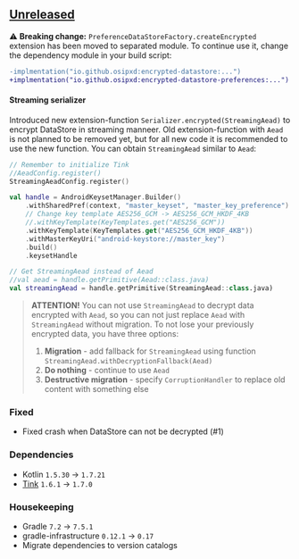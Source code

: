 ## [Unreleased]

:warning: **Breaking change:** `PreferenceDataStoreFactory.createEncrypted` extension has been moved to separated module. To continue use it, change the dependency module in your build script:

```diff
-implmentation("io.github.osipxd:encrypted-datastore:...")
+implmentation("io.github.osipxd:encrypted-datastore-preferences:...")
```

#### Streaming serializer

Introduced new extension-function `Serializer.encrypted(StreamingAead)` to encrypt DataStore in streaming manneer.
Old extension-function with `Aead` is not planned to be removed yet, but for all new code it is recommended to use the new function.
You can obtain `StreamingAead` similar to `Aead`:

```kotlin
// Remember to initialize Tink
//AeadConfig.register()
StreamingAeadConfig.register()

val handle = AndroidKeysetManager.Builder()
    .withSharedPref(context, "master_keyset", "master_key_preference")
    // Change key template AES256_GCM -> AES256_GCM_HKDF_4KB
    //.withKeyTemplate(KeyTemplates.get("AES256_GCM"))
    .withKeyTemplate(KeyTemplates.get("AES256_GCM_HKDF_4KB"))
    .withMasterKeyUri("android-keystore://master_key")
    .build()
    .keysetHandle

// Get StreamingAead instead of Aead
//val aead = handle.getPrimitive(Aead::class.java)
val streamingAead = handle.getPrimitive(StreamingAead::class.java)
```

> **ATTENTION!**
> You can not use `StreamingAead` to decrypt data encrypted with `Aead`,
> so you can not just replace `Aead` with `StreamingAead` without migration.
> To not lose your previously encrypted data, you have three options:
> 1. **Migration** - add fallback for `StreamingAead` using function `StreamingAead.withDecryptionFallback(Aead)`
> 2. **Do nothing** - continue to use `Aead`
> 3. **Destructive migration** - specify `CorruptionHandler` to replace old content with something else

### Fixed

- Fixed crash when DataStore can not be decrypted (#1)

### Dependencies

- Kotlin `1.5.30` → `1.7.21`
- [Tink](https://github.com/google/tink/releases/tag/v1.7.0) `1.6.1` → `1.7.0`

### Housekeeping

- Gradle `7.2` → `7.5.1`
- gradle-infrastructure `0.12.1` → `0.17`
- Migrate dependencies to version catalogs

[unreleased]: https://github.com/osipxd/encrypted-datastore/compare/v1.0.0-alpha02...main
